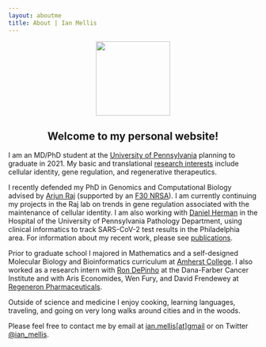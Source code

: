 ```yaml
---
layout: aboutme
title: About | Ian Mellis
---
```

<p align="center">
<img src="{{ site.baseurl }}static/img/{{ site.avatar }}" style="width:150px;" />
</p>

## <center> Welcome to my personal website!</center>


I am an MD/PhD student at the [University of Pennsylvania](https://www.med.upenn.edu/mstp/) planning to graduate in 2021. My basic and translational [research interests](interests.html) include cellular identity, gene regulation, and regenerative therapeutics.

I recently defended my PhD in Genomics and Computational Biology advised by [Arjun Raj](https://rajlab.seas.upenn.edu) (supported by an [F30 NRSA](https://projectreporter.nih.gov/project_info_details.cfm?aid=9691528&icde=50544554&ddparam=&ddvalue=&ddsub=&cr=1&csb=default&cs=ASC&pball=)). I am currently continuing my projects in the Raj lab on trends in gene regulation associated with the maintenance of cellular identity. I am also working with [Daniel Herman](https://www.med.upenn.edu/hermanlab/) in the Hospital of the University of Pennsylvania Pathology Department, using clinical informatics to track SARS-CoV-2 test results in the Philadelphia area. For information about my recent work, please see [publications](publications.html). 

Prior to graduate school I majored in Mathematics and a self-designed Molecular Biology and Bioinformatics curriculum at [Amherst College](https://www.amherst.edu/academiclife/departments). I also worked as a research intern with [Ron DePinho](https://www.mdanderson.org/research/departments-labs-institutes/labs/depinho-laboratory.html) at the Dana-Farber Cancer Institute and with Aris Economides, Wen Fury, and David Frendewey at [Regeneron Pharmaceuticals](https://www.regeneron.com/).

Outside of science and medicine I enjoy cooking, learning languages, traveling, and going on very long walks around cities and in the woods.

Please feel free to contact me by email at [ian.mellis[at]gmail](mailto:ian.mellis@gmail.com) or on Twitter [@ian_mellis](https://twitter.com/ian_mellis).
